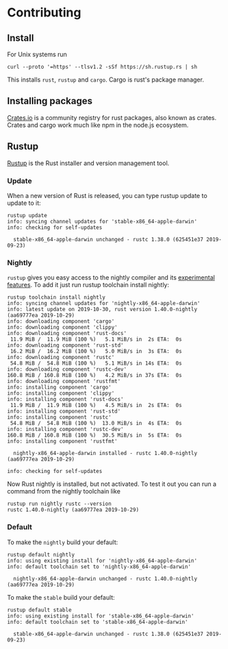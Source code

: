# Contributing

## Install

For Unix systems run

```
curl --proto '=https' --tlsv1.2 -sSf https://sh.rustup.rs | sh
```

This installs `rust`, `rustup` and `cargo`. Cargo is rust's package manager.

## Installing packages

[Crates.io](https://crates.io) is a community registry for rust packages, also known as crates. Crates and cargo work much like npm in the node.js ecosystem.

## Rustup

[Rustup](https://github.com/rust-lang/rustup.rs) is the Rust installer and version management tool.

### Update

When a new version of Rust is released, you can type rustup update to update to it:

```
rustup update
info: syncing channel updates for 'stable-x86_64-apple-darwin'
info: checking for self-updates

  stable-x86_64-apple-darwin unchanged - rustc 1.38.0 (625451e37 2019-09-23)
```

### Nightly

`rustup` gives you easy access to the nightly compiler and its [experimental features](https://doc.rust-lang.org/unstable-book/). To add it just run rustup toolchain install nightly:

```
rustup toolchain install nightly
info: syncing channel updates for 'nightly-x86_64-apple-darwin'
info: latest update on 2019-10-30, rust version 1.40.0-nightly (aa69777ea 2019-10-29)
info: downloading component 'cargo'
info: downloading component 'clippy'
info: downloading component 'rust-docs'
 11.9 MiB /  11.9 MiB (100 %)   5.1 MiB/s in  2s ETA:  0s
info: downloading component 'rust-std'
 16.2 MiB /  16.2 MiB (100 %)   5.0 MiB/s in  3s ETA:  0s
info: downloading component 'rustc'
 54.8 MiB /  54.8 MiB (100 %)   5.1 MiB/s in 14s ETA:  0s
info: downloading component 'rustc-dev'
160.8 MiB / 160.8 MiB (100 %)   4.2 MiB/s in 37s ETA:  0s
info: downloading component 'rustfmt'
info: installing component 'cargo'
info: installing component 'clippy'
info: installing component 'rust-docs'
 11.9 MiB /  11.9 MiB (100 %)   4.5 MiB/s in  2s ETA:  0s
info: installing component 'rust-std'
info: installing component 'rustc'
 54.8 MiB /  54.8 MiB (100 %)  13.0 MiB/s in  4s ETA:  0s
info: installing component 'rustc-dev'
160.8 MiB / 160.8 MiB (100 %)  30.5 MiB/s in  5s ETA:  0s
info: installing component 'rustfmt'

  nightly-x86_64-apple-darwin installed - rustc 1.40.0-nightly (aa69777ea 2019-10-29)

info: checking for self-updates
```

Now Rust nightly is installed, but not activated. To test it out you can run a command from the nightly toolchain like

```
rustup run nightly rustc --version
rustc 1.40.0-nightly (aa69777ea 2019-10-29)
```

### Default

To make the `nightly` build your default:

```
rustup default nightly
info: using existing install for 'nightly-x86_64-apple-darwin'
info: default toolchain set to 'nightly-x86_64-apple-darwin'

  nightly-x86_64-apple-darwin unchanged - rustc 1.40.0-nightly (aa69777ea 2019-10-29)

```

To make the `stable` build your default:

```
rustup default stable
info: using existing install for 'stable-x86_64-apple-darwin'
info: default toolchain set to 'stable-x86_64-apple-darwin'

  stable-x86_64-apple-darwin unchanged - rustc 1.38.0 (625451e37 2019-09-23)
```
